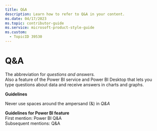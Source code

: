```yaml
---
title: Q&A
description: Learn how to refer to Q&A in your content.
ms.date: 04/17/2023
ms.topic: contributor-guide
ms.service: microsoft-product-style-guide
ms.custom:
  - TopicID 39530
---
```



# Q&A

The abbreviation for *questions and answers.*  
Also a feature of the Power BI service and Power BI Desktop that lets you type questions about data and receive answers in charts and graphs.

**Guidelines**  

Never use spaces around the ampersand (&) in *Q&A*

**Guidelines for Power BI feature**  
First mention: Power BI Q&A  
Subsequent mentions: Q&A  


